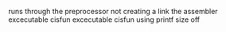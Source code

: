 runs through the preprocessor
not creating a link
the assembler
excecutable cisfun
excecutable cisfun
using printf
size off
